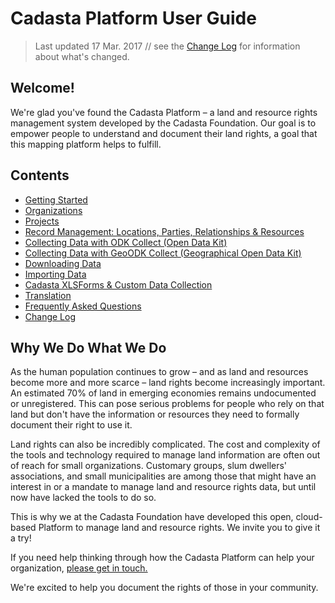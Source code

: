 # Cadasta Platform User Guide

> Last updated 17 Mar. 2017 // see the [Change Log](12-change-log.md) for information about what's changed.

## Welcome!

We're glad you've found the Cadasta Platform – a land and resource rights management system developed by the Cadasta Foundation. Our goal is to empower people to understand and document their land rights, a goal that this mapping platform helps to fulfill.

## Contents

* [Getting Started](01-gettingstarted.md)
* [Organizations](02-organizations.md)
* [Projects](03-projects.md)
* [Record Management: Locations, Parties, Relationships & Resources](04-records.md)
* [Collecting Data with ODK Collect (Open Data Kit)](05-odkcollect.md)
* [Collecting Data with GeoODK Collect (Geographical Open Data Kit)](06-geoodkcollect.md)
* [Downloading Data](07-download.md)
* [Importing Data](08-upload.md)
* [Cadasta XLSForms & Custom Data Collection](09-XLSForms.md)
* [Translation](10-translation.md)
* [Frequently Asked Questions](11-faq.md)
* [Change Log](12-change-log.md)

## Why We Do What We Do

As the human population continues to grow – and as land and resources become more and more scarce – land rights become increasingly important. An estimated 70% of land in emerging economies remains undocumented or unregistered. This can pose serious problems for people who rely on that land but don't have the information or resources they need to formally document their right to use it.

Land rights can also be incredibly complicated. The cost and complexity of the tools and technology required to manage land information are often out of reach for small organizations. Customary groups, slum dwellers' associations, and small municipalities are among those that might have an interest in or a mandate to manage land and resource rights data, but until now have lacked the tools to do so.

This is why we at the Cadasta Foundation have developed this open, cloud-based Platform to manage land and resource rights. We invite you to give it a try!

If you need help thinking through how the Cadasta Platform can help your organization, [please get in touch. ](http://cadasta.org/contact/)

We're excited to help you document the rights of those in your community.

